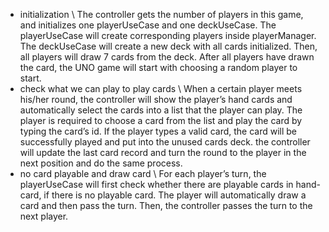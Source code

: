 * initialization \\
The controller gets the number of players in this game, and initializes one playerUseCase and one deckUseCase. The playerUseCase will create corresponding players inside playerManager. The deckUseCase will create a new deck with all cards initialized. Then, all players will draw 7 cards from the deck. After all players have drawn the card, the UNO game will start with choosing a random player to start.
* check what we can play to play cards \\
When a certain player meets his/her round, the controller will show the player’s hand cards and automatically select the cards into a list that the player can play. The player is required to choose a card from the list and play the card by typing the card’s id. If the player types a valid card, the card will be successfully played and put into the unused cards deck. the controller will update the last card record and turn the round to the player in the next position and do the same process.
* no card playable and draw card \\
For each player’s turn, the playerUseCase will first check whether there are playable cards in hand-card, if there is no playable card. The player will automatically draw a card and then pass the turn. Then, the controller passes the turn to the next player. 
